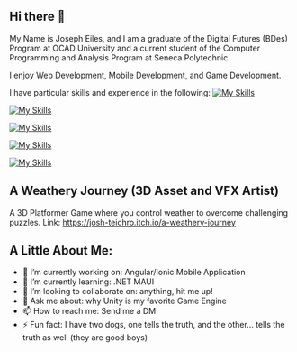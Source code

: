 ## Hi there 👋

My Name is Joseph Eiles, and I am a graduate of the Digital Futures (BDes) Program at OCAD University and a current student of the Computer Programming and Analysis Program at Seneca Polytechnic.

I enjoy Web Development, Mobile Development, and Game Development.

I have particular skills and experience in the following:
[![My Skills](https://skillicons.dev/icons?i=c,cs,cpp,js,java,py,ts)](https://skillicons.dev)

[![My Skills](https://skillicons.dev/icons?i=angular,nextjs,react,express,nodejs)](https://skillicons.dev)

[![My Skills](https://skillicons.dev/icons?i=html,css,tailwind,bootstrap)](https://skillicons.dev)

[![My Skills](https://skillicons.dev/icons?i=azure)](https://skillicons.dev)

[![My Skills](https://skillicons.dev/icons?i=blender,unity)](https://skillicons.dev)

## A Weathery Journey (3D Asset and VFX Artist)
A 3D Platformer Game where you control weather to overcome challenging puzzles.
Link: https://josh-teichro.itch.io/a-weathery-journey

## A Little About Me:
- 🔭 I’m currently working on: Angular/Ionic Mobile Application
- 🌱 I’m currently learning: .NET MAUI
- 👯 I’m looking to collaborate on: anything, hit me up!
- 💬 Ask me about: why Unity is my favorite Game Engine
- 📫 How to reach me: Send me a DM!
- ⚡ Fun fact: I have two dogs, one tells the truth, and the other... tells the truth as well (they are good boys)
